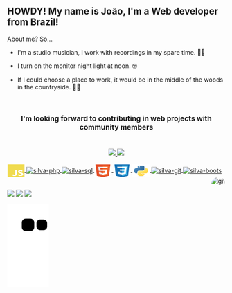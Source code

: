 
## HOWDY! My name is João, I'm a Web developer from Brazil!

About me? So...

- I'm a studio musician, I work with recordings in my spare time. 🎸🎶

- I turn on the monitor night light at noon. 🤓

- If I could choose a place to work, it would be in the middle of the woods in the countryside. 🌳🍃


<br/>


<div align="center">
  <h3>I'm looking forward to contributing in web projects with community members<h3/>
 </div>
<br/>




<div align="center">
  <a href="https://github.com/SilvaNeto29">
  <img height="170em" src="https://github-readme-stats.vercel.app/api?username=SilvaNeto29&show_icons=true&theme=onedark&include_all_commits=true&count_private=true"/>
  <img height="170em" src="https://github-readme-stats.vercel.app/api/top-langs/?username=SilvaNeto29&layout=compact&langs_count=7&theme=onedark"/>
</div>
<div style="display: inline_block"><br>
  <img align="center" alt="silva-Js" height="30" width="40" src="https://raw.githubusercontent.com/devicons/devicon/master/icons/javascript/javascript-plain.svg">
  <img align="center" alt="silva-php" height="50" width="50" src="https://cdn.jsdelivr.net/gh/devicons/devicon/icons/php/php-plain.svg">
  <img align="center" alt="silva-sql" height="50" width="50" src="https://cdn.jsdelivr.net/gh/devicons/devicon/icons/mysql/mysql-original-wordmark.svg">
  <img align="center" alt="silva-HTML" height="30" width="40" src="https://raw.githubusercontent.com/devicons/devicon/master/icons/html5/html5-original.svg">
  <img align="center" alt="silva-CSS" height="30" width="40" src="https://raw.githubusercontent.com/devicons/devicon/master/icons/css3/css3-original.svg">
  <img align="center" alt="silva-Python" height="30" width="40" src="https://raw.githubusercontent.com/devicons/devicon/master/icons/python/python-original.svg">
  <img align="center" alt="silva-git" height="30" width="40" src="https://cdn.jsdelivr.net/gh/devicons/devicon/icons/git/git-original.svg">
  <img align="center" alt="silva-boots" height="30" width="40" src="https://cdn.jsdelivr.net/gh/devicons/devicon/icons/bootstrap/bootstrap-original-wordmark.svg">
  <img align="right" alt="gif" height="150" style="border-radius:50px;" src="https://i.giphy.com/media/yYSSBtDgbbRzq/giphy.webp">
</div>
  
  ##
 
<div> 
  <a href="https://instagram.com/joaonetogr" target="_blank"><img src="https://img.shields.io/badge/-Instagram-%23E4405F?style=for-the-badge&logo=instagram&logoColor=white" target="_blank"></a>
  <a href = "mailto:silva.netocataguases@gmail.com"><img src="https://img.shields.io/badge/-Gmail-%23333?style=for-the-badge&logo=gmail&logoColor=white" target="_blank"></a>
  <a href="https://www.linkedin.com/in/joao-s-soares" target="_blank"><img src="https://img.shields.io/badge/-LinkedIn-%230077B5?style=for-the-badge&logo=linkedin&logoColor=white" target="_blank"></a> 
 
  ![Snake animation](https://github.com/SilvaNeto29/SilvaNeto29/blob/output/github-contribution-grid-snake.svg)
 
</div>
